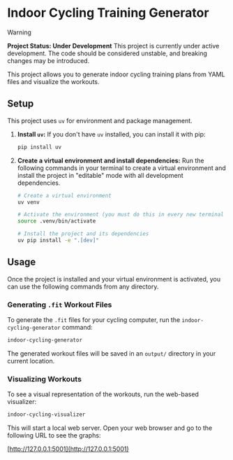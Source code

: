 # Indoor Cycling Training Generator

> [!WARNING]
> **Project Status: Under Development**
> This project is currently under active development. The code should be considered unstable, and breaking changes may be introduced.

This project allows you to generate indoor cycling training plans from YAML files and visualize the workouts.

## Setup

This project uses `uv` for environment and package management.

1.  **Install `uv`:**
    If you don't have `uv` installed, you can install it with pip:
    ```bash
    pip install uv
    ```

2.  **Create a virtual environment and install dependencies:**
    Run the following commands in your terminal to create a virtual environment and install the project in "editable" mode with all development dependencies.
    ```bash
    # Create a virtual environment
    uv venv

    # Activate the environment (you must do this in every new terminal session)
    source .venv/bin/activate

    # Install the project and its dependencies
    uv pip install -e ".[dev]"
    ```

## Usage

Once the project is installed and your virtual environment is activated, you can use the following commands from any directory.

### Generating `.fit` Workout Files

To generate the `.fit` files for your cycling computer, run the `indoor-cycling-generator` command:

```bash
indoor-cycling-generator
```

The generated workout files will be saved in an `output/` directory in your current location.

### Visualizing Workouts

To see a visual representation of the workouts, run the web-based visualizer:

```bash
indoor-cycling-visualizer
```

This will start a local web server. Open your web browser and go to the following URL to see the graphs:

[http://127.0.0.1:5001](http://127.0.0.1:5001)